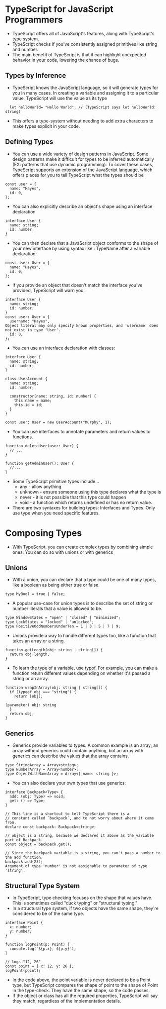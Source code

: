 # TypeScript for JavaScript Programmers
* TypeScript offers all of JavaScript's features, along with TypeScript's type system.
* TypeScript checks if you've consistently assigned primitives like string and number.
* The main benefit of TypeScript is that it can highlight unexpected behavior in your code, lowering the chance of bugs.

## Types by Inference
* TypeScript knows the JavaScript language, so it will generate types for you in many cases. In creating a variable and assigning it to a particular value, TypeScript will use the value as its type
```
  let helloWorld= "Hello World"; // (TypeScript says let helloWorld: string)
```
* This offers a type-system without needing to add extra characters to make types explicit in your code.

## Defining Types
* You can use a wide variety of design patterns in JavaScript. Some design patterns make it difficult for types to be inferred automatically (EX: patterns that use dynamic programming). To cover these cases, TypeScript supports an extension of the JavaScript language, which offers places for you to tell TypeScript what the types should be
```
const user = {
  name: "Hayes",
  id: 0,
};
```
* You can also explicitly describe an object's shape using an interface declaration
```
interface User {
  name: string;
  id: number;
}
```
* You can then declare that a JavaScript object conforms to the shape of your new interface by using syntax like : TypeName after a variable declaration:
```
const user: User = {
  name: "Hayes",
  id: 0,
};
```
* If you provide an object that doesn't match the interface you've provided, TypeScript will warn you.
```
interface User {
  name: string;
  id: number;
}
const user: User = {
  username: "Hayes",
Object literal may only specify known properties, and 'username' does not exist in type 'User'.
  id: 0,
};
```
* You can use an interface declaration with classes:
```
interface User {
  name: string;
  id: number;
}
 
class UserAccount {
  name: string;
  id: number;
 
  constructor(name: string, id: number) {
    this.name = name;
    this.id = id;
  }
}
 
const user: User = new UserAccount("Murphy", 1);

```
* You can use interfaces to annotate parameters and return values to functions.
```
function deleteUser(user: User) {
  // ...
}
 
function getAdminUser(): User {
  //...
}
```
* Some TypeScript primitive types include...
    * any - allow anything
    * unknown - ensure someone using this type declares what the type is
    * never - it is not possible that this type could happen
    * void - a function which returns undefined or has no return value.
* There are two syntaxes for building types: Interfaces and Types. Only use type when you need specific features.

# Composing Types
* With TypeScript, you can create complex types by combining simple ones. You can do so with unions or with generics
## Unions
* With a union, you can declare that a type could be one of many types, like a boolean as being either true or false.
```
type MyBool = true | false;
```
* A popular use-case for union types is to describe the set of string or number literals that a value is allowed to be.
```
type WindowStates = "open" | "closed" | "minimized";
type LockStates = "locked" | "unlocked";
type PositiveOddNumbersUnderTen = 1 | 3 | 5 | 7 | 9;
```
* Unions provide a way to handle different types too, like a function that takes an array or a string.
```
function getLength(obj: string | string[]) {
  return obj.length;
}
```
* To learn the type of a variable, use typof. For example, you can make a function return different values depending on whether it's passed a string or an array.
```
function wrapInArray(obj: string | string[]) {
  if (typeof obj === "string") {
    return [obj];
            
(parameter) obj: string
  }
  return obj;
}
```
## Generics
* Generics provide variables to types. A common example is an array; an array without generics could contain anything, but an array with generics can describe the values that the array contains.
```
type StringArray = Array<string>;
type NumberArray = Array<number>;
type ObjectWithNameArray = Array<{ name: string }>;
```
* You can also declare your own types that use generics:
```
interface Backpack<Type> {
  add: (obj: Type) => void;
  get: () => Type;
}
 
// This line is a shortcut to tell TypeScript there is a
// constant called `backpack`, and to not worry about where it came from.
declare const backpack: Backpack<string>;
 
// object is a string, because we declared it above as the variable part of Backpack.
const object = backpack.get();
 
// Since the backpack variable is a string, you can't pass a number to the add function.
backpack.add(23);
Argument of type 'number' is not assignable to parameter of type 'string'.
```
## Structural Type System
* In TypeScript, type checking focuses on the shape that values have. This is sometimes called "duck typing" or "structural typing."
* In a structural type system, if two objects have the same shape, they're considered to be of the same type.
```
interface Point {
  x: number;
  y: number;
}
 
function logPoint(p: Point) {
  console.log(`${p.x}, ${p.y}`);
}
 
// logs "12, 26"
const point = { x: 12, y: 26 };
logPoint(point);
```
* In the code above, the point variable is never declared to be a Point type, but TypeScript compares the shape of point to the shape of Point in the type-check. They have the same shape, so the code passes.
* If the object or class has all the required properties, TypeScript will say they match, regardless of the implementation details.
